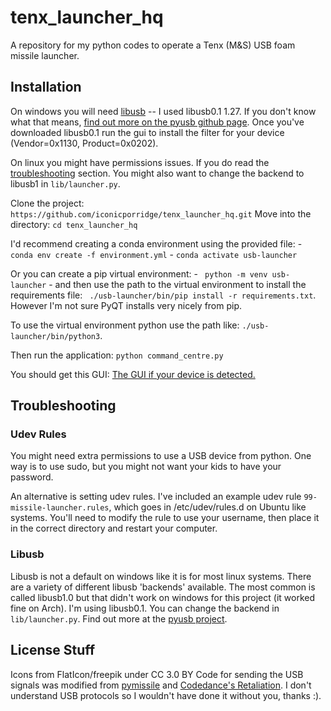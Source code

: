 # tenx_launcher_hq
A repository for my python codes to operate a Tenx (M&amp;S) USB foam missile launcher.

## Installation
On windows you will need [libusb](https://github.com/mcuee/libusb-win32/releases) -- I used libusb0.1 1.27. If you don't know what that means, [find out more on the pyusb github page](https://github.com/pyusb/pyusb). Once you've downloaded libusb0.1 run the gui to install the filter for your device (Vendor=0x1130, Product=0x0202).

On linux you might have permissions issues. If you do read the [troubleshooting](#troubleshooting) section. You might also want to change the backend to libusb1 in `lib/launcher.py`.

Clone the project: `https://github.com/iconicporridge/tenx_launcher_hq.git`
Move into the directory: `cd tenx_launcher_hq`

I'd recommend creating a conda environment using the provided file:
    - `conda env create -f environment.yml`
    - `conda activate usb-launcher`

Or you can create a pip virtual environment:
    - ` python -m venv usb-launcher`
    - and then use the path to the virtual environment to install the requirements file: ` ./usb-launcher/bin/pip install -r requirements.txt`.
However I'm not sure PyQT installs very nicely from pip.

To use the virtual environment python use the path like: `./usb-launcher/bin/python3`.

Then run the application: `python command_centre.py`

 You should get this GUI: [The GUI if your device is detected.](./images/gui.png)

## Troubleshooting
### Udev Rules
You might need extra permissions to use a USB device from python. One way is to use sudo, but you might not want your kids to have your password.

An alternative is setting udev rules. I've included an example udev rule `99-missile-launcher.rules`, which goes in /etc/udev/rules.d on Ubuntu like systems. You'll need to modify the rule to use your username, then place it in the correct directory and restart your computer.

### Libusb
Libusb is not a default on windows like it is for most linux systems. There are a variety of different libusb 'backends' available. The most common is called libusb1.0 but that didn't work on windows for this project (it worked fine on Arch). I'm using libusb0.1. You can change the backend in `lib/launcher.py`. Find out more at the [pyusb project](https://github.com/pyusb/pyusb).

## License Stuff
Icons from FlatIcon/freepik under CC 3.0 BY
Code for sending the USB signals was modified from [pymissile](https://code.google.com/archive/p/pymissile/) and [Codedance's Retaliation](https://github.com/codedance/Retaliation). I don't understand USB protocols so I wouldn't have done it without you, thanks :).


